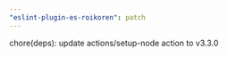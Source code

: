 ```yaml
---
"eslint-plugin-es-roikoren": patch
---
```


chore(deps): update actions/setup-node action to v3.3.0
